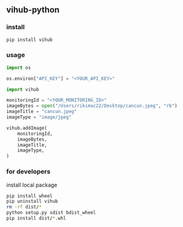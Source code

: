 ## vihub-python

### install

```sh
pip install vihub
```

### usage

```python
import os

os.environ["API_KEY"] = "<YOUR_API_KEY>"

import vihub

monitoringId = "<YOUR_MONITORING_ID>"
imageBytes = open("/Users/rikimac22/Desktop/cancun.jpeg", "rb")
imageTitle = "cancun.jpeg"
imageType = "image/jpeg"

vihub.addImage(
    monitoringId,
    imageBytes,
    imageTitle,
    imageType,
)
```

### for developers

install local package

```sh
pip install wheel
pip uninstall vihub
rm -rf dist/*
python setup.py sdist bdist_wheel
pip install dist/*.whl
```
